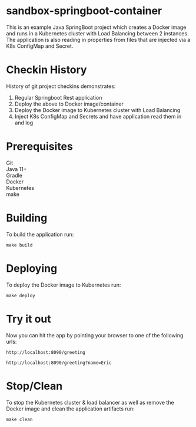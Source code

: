 # sandbox-springboot-container

This is an example Java SpringBoot project which creates a Docker image and runs in a Kubernetes cluster with Load Balancing between 2 instances.
The application is also reading in properties from files that are injected via a K8s ConfigMap and Secret.

# Checkin History
History of git project checkins demonstrates:
1. Regular Springboot Rest application
2. Deploy the above to Docker image/container
3. Deploy the Docker image to Kubernetes cluster with Load Balancing
4. Inject K8s ConfigMap and Secrets and have application read them in and log

# Prerequisites
Git <br>
Java 11+ <br>
Gradle <br>
Docker <br>
Kubernetes <br>
make <br>

# Building
To build the application run:

```make build```

# Deploying
To deploy the Docker image to Kubernetes run:

```make deploy```

# Try it out
Now you can hit the app by pointing your browser to one of the following urls:

```http://localhost:8090/greeting```

```http://localhost:8090/greeting?name=Eric```

# Stop/Clean
To stop the Kubernetes cluster & load balancer as well as remove the Docker image and clean the application artifacts run:

```make clean```